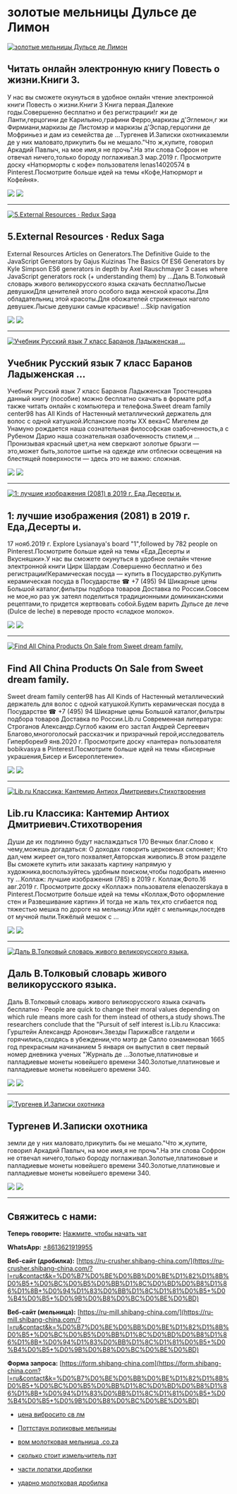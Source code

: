 # золотые мельницы Дульсе де Лимон

<a href="https://swt.shibang-china.com/?l=ru&img&k=%D0%B7%D0%BE%D0%BB%D0%BE%D1%82%D1%8B%D0%B5+%D0%BC%D0%B5%D0%BB%D1%8C%D0%BD%D0%B8%D1%86%D1%8B+%D0%94%D1%83%D0%BB%D1%8C%D1%81%D0%B5+%D0%B4%D0%B5+%D0%9B%D0%B8%D0%BC%D0%BE%D0%BD" target="_blank">![золотые мельницы Дульсе де Лимон](http://static.shibang-china.com/all-800x300/673.jpg)</a>

## Читать онлайн электронную книгу Повесть о жизни.Книги 3.
У нас вы сможете окунуться в удобное онлайн чтение электронной книги Повесть о жизни.Книги 3 Книга первая.Далекие годы.Совершенно бесплатно и без регистрации!г жи де Ланти,герцогини де Карильяно,графини Ферро,маркизы д'Эглемон,г жи Фирмиани,маркизы де Листомэр и маркизы д'Эспар,герцогини де Мофриньез и дам из семейства де …Тургенев И.Записки охотниказемли де у них маловато,прикупить бы не мешало.&quot;Что ж,купите, говорил Аркадий Павлыч, на мое имя,я не прочь&quot;.На эти слова Софрон не отвечал ничего,только бороду поглаживал.3 мар.2019 г. Просмотрите доску &#171;Натюрморты с кофе&#187; пользователя lenas14020574 в Pinterest.Посмотрите больше идей на темы &#171;Кофе,Натюрморт и Кофейня&#187;.


<a href="https://whatsapp.shibangsoft.com/WhatsApp.php" target="_blank" title="WhatsApp">![](http://static.shibang-china.com/icon/whatsapp.png)</a> <a href="https://swt.shibang-china.com/?l=ru&icon&k=%D0%B7%D0%BE%D0%BB%D0%BE%D1%82%D1%8B%D0%B5+%D0%BC%D0%B5%D0%BB%D1%8C%D0%BD%D0%B8%D1%86%D1%8B+%D0%94%D1%83%D0%BB%D1%8C%D1%81%D0%B5+%D0%B4%D0%B5+%D0%9B%D0%B8%D0%BC%D0%BE%D0%BD" target="_blank">![](http://static.shibang-china.com/icon/chat-ru.png)</a>

---

<a href="https://swt.shibang-china.com/?l=ru&img&k=%D0%B7%D0%BE%D0%BB%D0%BE%D1%82%D1%8B%D0%B5+%D0%BC%D0%B5%D0%BB%D1%8C%D0%BD%D0%B8%D1%86%D1%8B+%D0%94%D1%83%D0%BB%D1%8C%D1%81%D0%B5+%D0%B4%D0%B5+%D0%9B%D0%B8%D0%BC%D0%BE%D0%BD" target="_blank">![5.External Resources &#183; Redux Saga](http://static.shibang-china.com/all-800x300/121.jpg)</a>

## 5.External Resources &#183; Redux Saga
External Resources Articles on Generators.The Definitive Guide to the JavaScript Generators by Gajus Kuizinas The Basics Of ES6 Generators by Kyle Simpson ES6 generators in depth by Axel Rauschmayer 3 cases where JavaScript generators rock (+ understanding them) by …Даль В.Толковый словарь живого великорусского языка скачать бесплатноЛысые девушкиДля ценителей этого особого вида женской красоты.Для обладательниц этой красоты.Для обожателей стриженных наголо девушек.Лысые девушки самые красивые! …Skip navigation


<a href="https://whatsapp.shibangsoft.com/WhatsApp.php" target="_blank" title="WhatsApp">![](http://static.shibang-china.com/icon/whatsapp.png)</a> <a href="https://swt.shibang-china.com/?l=ru&icon&k=%D0%B7%D0%BE%D0%BB%D0%BE%D1%82%D1%8B%D0%B5+%D0%BC%D0%B5%D0%BB%D1%8C%D0%BD%D0%B8%D1%86%D1%8B+%D0%94%D1%83%D0%BB%D1%8C%D1%81%D0%B5+%D0%B4%D0%B5+%D0%9B%D0%B8%D0%BC%D0%BE%D0%BD" target="_blank">![](http://static.shibang-china.com/icon/chat-ru.png)</a>

---

<a href="https://swt.shibang-china.com/?l=ru&img&k=%D0%B7%D0%BE%D0%BB%D0%BE%D1%82%D1%8B%D0%B5+%D0%BC%D0%B5%D0%BB%D1%8C%D0%BD%D0%B8%D1%86%D1%8B+%D0%94%D1%83%D0%BB%D1%8C%D1%81%D0%B5+%D0%B4%D0%B5+%D0%9B%D0%B8%D0%BC%D0%BE%D0%BD" target="_blank">![Учебник Русский язык 7 класс Баранов Ладыженская …](http://static.shibang-china.com/all-800x300/1025.jpg)</a>

## Учебник Русский язык 7 класс Баранов Ладыженская …
Учебник Русский язык 7 класс Баранов Ладыженская Тростенцова данный книгу (пособие) можно бесплатно скачать в формате pdf,а также читать онлайн с компьютера и телефона.Sweet dream family center98 has All Kinds of Настенный металлический держатель для волос с одной катушкой.Испанские поэты XX века&#171;С Мигелем де Унамуно рождается наша сознательная философская озабоченность,а с Рубеном Дарио наша сознательная озабоченность стилем,и …Пронизывая красный цвет,на нем сверкают золотые брызги — это,может быть,золотое шитье на одежде или отблески освещения на блестящей поверхности — здесь это не важно: сложная.


<a href="https://whatsapp.shibangsoft.com/WhatsApp.php" target="_blank" title="WhatsApp">![](http://static.shibang-china.com/icon/whatsapp.png)</a> <a href="https://swt.shibang-china.com/?l=ru&icon&k=%D0%B7%D0%BE%D0%BB%D0%BE%D1%82%D1%8B%D0%B5+%D0%BC%D0%B5%D0%BB%D1%8C%D0%BD%D0%B8%D1%86%D1%8B+%D0%94%D1%83%D0%BB%D1%8C%D1%81%D0%B5+%D0%B4%D0%B5+%D0%9B%D0%B8%D0%BC%D0%BE%D0%BD" target="_blank">![](http://static.shibang-china.com/icon/chat-ru.png)</a>

---

<a href="https://swt.shibang-china.com/?l=ru&img&k=%D0%B7%D0%BE%D0%BB%D0%BE%D1%82%D1%8B%D0%B5+%D0%BC%D0%B5%D0%BB%D1%8C%D0%BD%D0%B8%D1%86%D1%8B+%D0%94%D1%83%D0%BB%D1%8C%D1%81%D0%B5+%D0%B4%D0%B5+%D0%9B%D0%B8%D0%BC%D0%BE%D0%BD" target="_blank">![1: лучшие изображения (2081) в 2019 г. Еда,Десерты и.](http://static.shibang-china.com/all-800x300/638.jpg)</a>

## 1: лучшие изображения (2081) в 2019 г. Еда,Десерты и.
17 нояб.2019 г. Explore Lysianaya's board &quot;1&quot;,followed by 782 people on Pinterest.Посмотрите больше идей на темы &#171;Еда,Десерты и Вкусняшки&#187;.У нас вы сможете окунуться в удобное онлайн чтение электронной книги Цирк Шардам .Совершенно бесплатно и без регистрации!Керамическая посуда ― купить в Посударство.руКупить керамическая посуда в Посударстве ☎ +7 (495) 94 Шикарные цены Большой каталог,фильтры подбора товаров Доставка по России.Совсем не мое,но раз уж затеял поделиться традиционными доминиканскими рецептами,то придется жертвовать собой.Будем варить Дульсе де лече (Dulce de leche) в переводе просто &#171;сладкое молоко&#187;.


<a href="https://whatsapp.shibangsoft.com/WhatsApp.php" target="_blank" title="WhatsApp">![](http://static.shibang-china.com/icon/whatsapp.png)</a> <a href="https://swt.shibang-china.com/?l=ru&icon&k=%D0%B7%D0%BE%D0%BB%D0%BE%D1%82%D1%8B%D0%B5+%D0%BC%D0%B5%D0%BB%D1%8C%D0%BD%D0%B8%D1%86%D1%8B+%D0%94%D1%83%D0%BB%D1%8C%D1%81%D0%B5+%D0%B4%D0%B5+%D0%9B%D0%B8%D0%BC%D0%BE%D0%BD" target="_blank">![](http://static.shibang-china.com/icon/chat-ru.png)</a>

---

<a href="https://swt.shibang-china.com/?l=ru&img&k=%D0%B7%D0%BE%D0%BB%D0%BE%D1%82%D1%8B%D0%B5+%D0%BC%D0%B5%D0%BB%D1%8C%D0%BD%D0%B8%D1%86%D1%8B+%D0%94%D1%83%D0%BB%D1%8C%D1%81%D0%B5+%D0%B4%D0%B5+%D0%9B%D0%B8%D0%BC%D0%BE%D0%BD" target="_blank">![Find All China Products On Sale from Sweet dream family.](http://static.shibang-china.com/all-800x300/1207.jpg)</a>

## Find All China Products On Sale from Sweet dream family.
Sweet dream family center98 has All Kinds of Настенный металлический держатель для волос с одной катушкой.Купить керамическая посуда в Посударстве ☎ +7 (495) 94 Шикарные цены Большой каталог,фильтры подбора товаров Доставка по России.Lib.ru Современная литература: Строганов Александр.Суглоб каким его застал Андрей Сергеевич Благово,многоголосый рассказчик и призрачный герой,исследователь Гипербореи9 янв.2020 г. Просмотрите доску &#171;пантера&#187; пользователя bobikvasya в Pinterest.Посмотрите больше идей на темы &#171;Бисерные украшения,Бисер и Бисероплетение&#187;.


<a href="https://whatsapp.shibangsoft.com/WhatsApp.php" target="_blank" title="WhatsApp">![](http://static.shibang-china.com/icon/whatsapp.png)</a> <a href="https://swt.shibang-china.com/?l=ru&icon&k=%D0%B7%D0%BE%D0%BB%D0%BE%D1%82%D1%8B%D0%B5+%D0%BC%D0%B5%D0%BB%D1%8C%D0%BD%D0%B8%D1%86%D1%8B+%D0%94%D1%83%D0%BB%D1%8C%D1%81%D0%B5+%D0%B4%D0%B5+%D0%9B%D0%B8%D0%BC%D0%BE%D0%BD" target="_blank">![](http://static.shibang-china.com/icon/chat-ru.png)</a>

---

<a href="https://swt.shibang-china.com/?l=ru&img&k=%D0%B7%D0%BE%D0%BB%D0%BE%D1%82%D1%8B%D0%B5+%D0%BC%D0%B5%D0%BB%D1%8C%D0%BD%D0%B8%D1%86%D1%8B+%D0%94%D1%83%D0%BB%D1%8C%D1%81%D0%B5+%D0%B4%D0%B5+%D0%9B%D0%B8%D0%BC%D0%BE%D0%BD" target="_blank">![Lib.ru Классика: Кантемир Антиох Дмитриевич.Стихотворения](http://static.shibang-china.com/all-800x300/208.jpg)</a>

## Lib.ru Классика: Кантемир Антиох Дмитриевич.Стихотворения
Души де их подлинно будут наслаждаться 170 Вечных благ.Слово к чему,можешь догадаться: О доходах говорить церковных склоняет; Кто дал,чем жиреет он,того похваляет,Авторская живопись.В этом разделе Вы сможете купить или заказать картину напрямую у художника,воспользуйтесь удобным поиском,чтобы подобрать именно ту …Коллаж: лучшие изображения (785) в 2019 г. Коллаж,Фото.16 авг.2019 г. Просмотрите доску &#171;Коллаж&#187; пользователя elenaozerskaya в Pinterest.Посмотрите больше идей на темы &#171;Коллаж,Фото оформление стен и Развешивание картин&#187;.И тогда не жаль тех,кто сгибается под тяжестью мешка по дороге на мельницу.Или идёт с мельницы,поседев от мучной пыли.Тяжёлый мешок с …


<a href="https://whatsapp.shibangsoft.com/WhatsApp.php" target="_blank" title="WhatsApp">![](http://static.shibang-china.com/icon/whatsapp.png)</a> <a href="https://swt.shibang-china.com/?l=ru&icon&k=%D0%B7%D0%BE%D0%BB%D0%BE%D1%82%D1%8B%D0%B5+%D0%BC%D0%B5%D0%BB%D1%8C%D0%BD%D0%B8%D1%86%D1%8B+%D0%94%D1%83%D0%BB%D1%8C%D1%81%D0%B5+%D0%B4%D0%B5+%D0%9B%D0%B8%D0%BC%D0%BE%D0%BD" target="_blank">![](http://static.shibang-china.com/icon/chat-ru.png)</a>

---

<a href="https://swt.shibang-china.com/?l=ru&img&k=%D0%B7%D0%BE%D0%BB%D0%BE%D1%82%D1%8B%D0%B5+%D0%BC%D0%B5%D0%BB%D1%8C%D0%BD%D0%B8%D1%86%D1%8B+%D0%94%D1%83%D0%BB%D1%8C%D1%81%D0%B5+%D0%B4%D0%B5+%D0%9B%D0%B8%D0%BC%D0%BE%D0%BD" target="_blank">![Даль В.Толковый словарь живого великорусского языка.](http://static.shibang-china.com/all-800x300/1078.jpg)</a>

## Даль В.Толковый словарь живого великорусского языка.
Даль В.Толковый словарь живого великорусского языка скачать бесплатно&nbsp;&#0183;&#32;People are quick to change their moral values depending on which rule means more cash for them instead of others,a study shows.The researchers conclude that the &quot;Pursuit of self interest is.Lib.ru Классика: Гурштейн Александр Аронович.Звезды ПарижаВсе галдели и горячились,сходясь в убеждении,что мэтр де Салло ознаменовал 1665 год прекрасным начинанием 5 января он выпустил в свет первый номер дневника ученых &quot;Журналь де …Золотые,платиновые и палладиевые монеты новейшего времени 340.Золотые,платиновые и палладиевые монеты новейшего времени 340.


<a href="https://whatsapp.shibangsoft.com/WhatsApp.php" target="_blank" title="WhatsApp">![](http://static.shibang-china.com/icon/whatsapp.png)</a> <a href="https://swt.shibang-china.com/?l=ru&icon&k=%D0%B7%D0%BE%D0%BB%D0%BE%D1%82%D1%8B%D0%B5+%D0%BC%D0%B5%D0%BB%D1%8C%D0%BD%D0%B8%D1%86%D1%8B+%D0%94%D1%83%D0%BB%D1%8C%D1%81%D0%B5+%D0%B4%D0%B5+%D0%9B%D0%B8%D0%BC%D0%BE%D0%BD" target="_blank">![](http://static.shibang-china.com/icon/chat-ru.png)</a>

---

<a href="https://swt.shibang-china.com/?l=ru&img&k=%D0%B7%D0%BE%D0%BB%D0%BE%D1%82%D1%8B%D0%B5+%D0%BC%D0%B5%D0%BB%D1%8C%D0%BD%D0%B8%D1%86%D1%8B+%D0%94%D1%83%D0%BB%D1%8C%D1%81%D0%B5+%D0%B4%D0%B5+%D0%9B%D0%B8%D0%BC%D0%BE%D0%BD" target="_blank">![Тургенев И.Записки охотника](http://static.shibang-china.com/all-800x300/221.jpg)</a>

## Тургенев И.Записки охотника
земли де у них маловато,прикупить бы не мешало.&quot;Что ж,купите, говорил Аркадий Павлыч, на мое имя,я не прочь&quot;.На эти слова Софрон не отвечал ничего,только бороду поглаживал.Золотые,платиновые и палладиевые монеты новейшего времени 340.Золотые,платиновые и палладиевые монеты новейшего времени 340.

<a href="https://whatsapp.shibangsoft.com/WhatsApp.php" target="_blank" title="WhatsApp">![](http://static.shibang-china.com/icon/whatsapp.png)</a> <a href="https://swt.shibang-china.com/?l=ru&icon&k=%D0%B7%D0%BE%D0%BB%D0%BE%D1%82%D1%8B%D0%B5+%D0%BC%D0%B5%D0%BB%D1%8C%D0%BD%D0%B8%D1%86%D1%8B+%D0%94%D1%83%D0%BB%D1%8C%D1%81%D0%B5+%D0%B4%D0%B5+%D0%9B%D0%B8%D0%BC%D0%BE%D0%BD" target="_blank">![](http://static.shibang-china.com/icon/chat-ru.png)</a>

---
## Свяжитесь с нами:

**Теперь говорите:** [Нажмите, чтобы начать чат](https://swt.shibang-china.com?l=ru&contact&k=%D0%B7%D0%BE%D0%BB%D0%BE%D1%82%D1%8B%D0%B5+%D0%BC%D0%B5%D0%BB%D1%8C%D0%BD%D0%B8%D1%86%D1%8B+%D0%94%D1%83%D0%BB%D1%8C%D1%81%D0%B5+%D0%B4%D0%B5+%D0%9B%D0%B8%D0%BC%D0%BE%D0%BD)

**WhatsApp:**  [+8613621919955](https://whatsapp.shibangsoft.com/WhatsApp.php)

**Веб-сайт (дробилка):** [https://ru-crusher.shibang-china.com/](https://ru-crusher.shibang-china.com/?l=ru&contact&k=%D0%B7%D0%BE%D0%BB%D0%BE%D1%82%D1%8B%D0%B5+%D0%BC%D0%B5%D0%BB%D1%8C%D0%BD%D0%B8%D1%86%D1%8B+%D0%94%D1%83%D0%BB%D1%8C%D1%81%D0%B5+%D0%B4%D0%B5+%D0%9B%D0%B8%D0%BC%D0%BE%D0%BD)

**Веб-сайт (мельница):** [https://ru-mill.shibang-china.com/](https://ru-mill.shibang-china.com/?l=ru&contact&k=%D0%B7%D0%BE%D0%BB%D0%BE%D1%82%D1%8B%D0%B5+%D0%BC%D0%B5%D0%BB%D1%8C%D0%BD%D0%B8%D1%86%D1%8B+%D0%94%D1%83%D0%BB%D1%8C%D1%81%D0%B5+%D0%B4%D0%B5+%D0%9B%D0%B8%D0%BC%D0%BE%D0%BD)

**Форма запроса:** [https://form.shibang-china.com](https://form.shibang-china.com?l=ru&contact&k=%D0%B7%D0%BE%D0%BB%D0%BE%D1%82%D1%8B%D0%B5+%D0%BC%D0%B5%D0%BB%D1%8C%D0%BD%D0%B8%D1%86%D1%8B+%D0%94%D1%83%D0%BB%D1%8C%D1%81%D0%B5+%D0%B4%D0%B5+%D0%9B%D0%B8%D0%BC%D0%BE%D0%BD)

* [цена вибросито св лм](../113/%D1%86%D0%B5%D0%BD%D0%B0%20%D0%B2%D0%B8%D0%B1%D1%80%D0%BE%D1%81%D0%B8%D1%82%D0%BE%20%D1%81%D0%B2%20%D0%BB%D0%BC.md)

* [Поттстаун роликовые мельницы](../112/%D0%9F%D0%BE%D1%82%D1%82%D1%81%D1%82%D0%B0%D1%83%D0%BD%20%D1%80%D0%BE%D0%BB%D0%B8%D0%BA%D0%BE%D0%B2%D1%8B%D0%B5%20%D0%BC%D0%B5%D0%BB%D1%8C%D0%BD%D0%B8%D1%86%D1%8B.md)

* [вом молотковая мельница .co.za](../109/%D0%B2%D0%BE%D0%BC%20%D0%BC%D0%BE%D0%BB%D0%BE%D1%82%D0%BA%D0%BE%D0%B2%D0%B0%D1%8F%20%D0%BC%D0%B5%D0%BB%D1%8C%D0%BD%D0%B8%D1%86%D0%B0%20.co.za.md)

* [сколько стоит измельчитель пэт](../107/%D1%81%D0%BA%D0%BE%D0%BB%D1%8C%D0%BA%D0%BE%20%D1%81%D1%82%D0%BE%D0%B8%D1%82%20%D0%B8%D0%B7%D0%BC%D0%B5%D0%BB%D1%8C%D1%87%D0%B8%D1%82%D0%B5%D0%BB%D1%8C%20%D0%BF%D1%8D%D1%82.md)

* [части лопатки дробилки](../118/%D1%87%D0%B0%D1%81%D1%82%D0%B8%20%D0%BB%D0%BE%D0%BF%D0%B0%D1%82%D0%BA%D0%B8%20%D0%B4%D1%80%D0%BE%D0%B1%D0%B8%D0%BB%D0%BA%D0%B8.md)

* [ударно молотковая дробилка](../106/%D1%83%D0%B4%D0%B0%D1%80%D0%BD%D0%BE%20%D0%BC%D0%BE%D0%BB%D0%BE%D1%82%D0%BA%D0%BE%D0%B2%D0%B0%D1%8F%20%D0%B4%D1%80%D0%BE%D0%B1%D0%B8%D0%BB%D0%BA%D0%B0.md)
